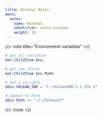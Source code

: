 ```yaml
---
title: Windows Notes
menu:
  notes:
    name: Windows
    identifier: notes-windows
    weight: 10
---
```



{{< note title="Environment variables" >}}
```powershell
# get all variables
Get-ChildItem Env:

# get one (Path)
Get-ChildItem Env:Path

# set a variable
$Env:VULKAN_SDK = "C:/VulkanSDK/1.2.176.1"

# append to Path
$Env:Path += ";C:/Python27"
```
{{< /note >}}
